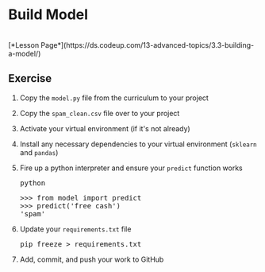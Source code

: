 <h1>Build Model</h1>
<br>
[*Lesson Page*](https://ds.codeup.com/13-advanced-topics/3.3-building-a-model/)
<br>
<h2 id="exercise">Exercise</h2>
<ol>
<li>
<p>Copy the <code>model.py</code> file from the curriculum to your project</p>
</li>
<li>
<p>Copy the <code>spam_clean.csv</code> file over to your project</p>
</li>
<li>
<p>Activate your virtual environment (if it's not already)</p>
</li>
<li>
<p>Install any necessary dependencies to your virtual environment (<code>sklearn</code> and
   <code>pandas</code>)</p>
</li>
<li>
<p>Fire up a python interpreter and ensure your <code>predict</code> function works</p>
<div class="highlight"><pre><span></span>python
</pre></div>

<div class="highlight"><pre><span></span>&gt;&gt;&gt; from model import predict
&gt;&gt;&gt; predict(&#39;free cash&#39;)
&#39;spam&#39;
</pre></div>

</li>
<li>
<p>Update your <code>requirements.txt</code> file</p>
<div class="highlight"><pre><span></span>pip freeze &gt; requirements.txt
</pre></div>

</li>
<li>
<p>Add, commit, and push your work to GitHub</p>
</li>
</ol>